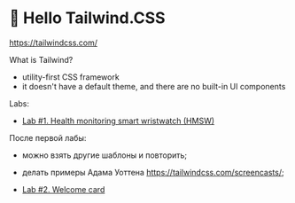 # 👋 Hello Tailwind.CSS

https://tailwindcss.com/

What is Tailwind?
- utility-first CSS framework
- it doesn't have a default theme, and there are no built-in UI components

Labs:

- [Lab #1. Health monitoring smart wristwatch (HMSW)](001/readme.md)

После первой лабы:
- можно взять другие шаблоны и повторить;
- делать примеры Адама Уоттена https://tailwindcss.com/screencasts/;

- [Lab #2. Welcome card](002/readme.md)
